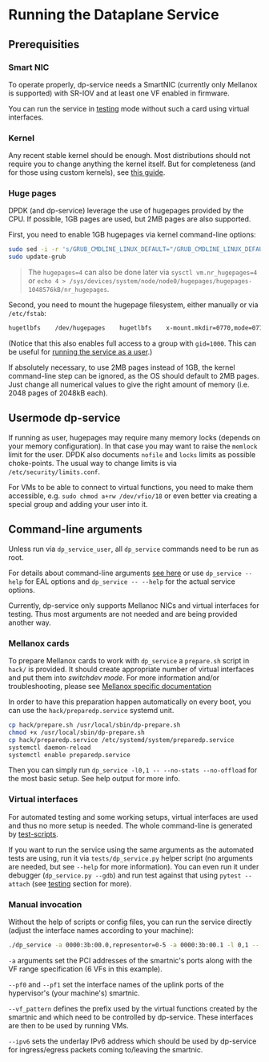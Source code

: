 # Running the Dataplane Service

## Prerequisities

### Smart NIC
To operate properly, dp-service needs a SmartNIC (currently only Mellanox is supported) with SR-IOV and at least one VF enabled in firmware.

You can run the service in [testing](../testing/) mode without such a card using virtual interfaces.

### Kernel
Any recent stable kernel should be enough. Most distributions should not require you to change anything the kernel itself. But for completeness (and for those using custom kernels), see [this guide](kernel.md).

### Huge pages
DPDK (and dp-service) leverage the use of hugepages provided by the CPU. If possible, 1GB pages are used, but 2MB pages are also supported.

First, you need to enable 1GB hugepages via kernel command-line options:
```bash
sudo sed -i -r 's/GRUB_CMDLINE_LINUX_DEFAULT="/GRUB_CMDLINE_LINUX_DEFAULT="default_hugepagesz=1G hugepagesz=1G hugepages=4 /' /etc/default/grub
sudo update-grub
```
> The `hugepages=4` can also be done later via `sysctl vm.nr_hugepages=4` or `echo 4 > /sys/devices/system/node/node0/hugepages/hugepages-1048576kB/nr_hugepages`.

Second, you need to mount the hugepage filesystem, either manually or via `/etc/fstab`:
```bash
hugetlbfs    /dev/hugepages    hugetlbfs    x-mount.mkdir=0770,mode=0770,gid=1000,pagesize=1G,size=4G
```
(Notice that this also enables full access to a group with `gid=1000`. This can be useful for [running the service as a user](#usermode-dp-service).)

If absolutely necessary, to use 2MB pages instead of 1GB, the kernel command-line step can be ignored, as the OS should default to 2MB pages. Just change all numerical values to give the right amount of memory (i.e. 2048 pages of 2048kB each).


## Usermode dp-service
If running as user, hugepages may require many memory locks (depends on your memory configuration). In that case you may want to raise the `memlock` limit for the user. DPDK also documents `nofile` and `locks` limits as possible choke-points. The usual way to change limits is via `/etc/security/limits.conf`.

For VMs to be able to connect to virtual functions, you need to make them accessible, e.g. `sudo chmod a+rw /dev/vfio/18` or even better via creating a special group and adding your user into it.


## Command-line arguments
Unless run via `dp_service_user`, all `dp_service` commands need to be run as root.

For details about command-line arguments [see here](../deployment/commandline.md) or use `dp_service --help` for EAL options and `dp_service -- --help` for the actual service options.

Currently, dp-service only supports Mellanoc NICs and virtual interfaces for testing. Thus most arguments are not needed and are being provided another way.

### Mellanox cards
To prepare Mellanox cards to work with `dp_service` a `prepare.sh` script in `hack/` is provided. It should create appropriate number of virtual interfaces and put them into *switchdev mode*. For more information and/or troubleshooting, please see [Mellanox specific documentation](mellanox.md)

In order to have this preparation happen automatically on every boot, you can use the `hack/preparedp.service` systemd unit.
```bash
cp hack/prepare.sh /usr/local/sbin/dp-prepare.sh
chmod +x /usr/local/sbin/dp-prepare.sh
cp hack/preparedp.service /etc/systemd/system/preparedp.service
systemctl daemon-reload
systemctl enable preparedp.service
```

Then you can simply run `dp_service -l0,1 -- --no-stats --no-offload` for the most basic setup. See help output for more info.

### Virtual interfaces
For automated testing and some working setups, virtual interfaces are used and thus no more setup is needed. The whole command-line is generated by [test-scripts](../testing/).

If you want to run the service using the same arguments as the automated tests are using, run it via `tests/dp_service.py` helper script (no arguments are needed, but see `--help` for more information). You can even run it under debugger (`dp_service.py --gdb`) and run test against that using `pytest --attach` (see [testing](../testing/) section for more).

### Manual invocation
Without the help of scripts or config files, you can run the service directly (adjust the interface names according to your machine):
```bash
./dp_service -a 0000:3b:00.0,representor=0-5 -a 0000:3b:00.1 -l 0,1 -- --pf0=enp59s0f1 --pf1=enp59s0f1 --vf-pattern=enp59s0f0_ --ipv6=2a10:afc0:e01f:209:: --no-stats --no-offload
```

`-a` arguments set the PCI addresses of the smartnic's ports along with the VF range specification (6 VFs in this example).

`--pf0` and `--pf1` set the interface names of the uplink ports of the hypervisor's (your machine's) smartnic.

`--vf_pattern` defines the prefix used by the virtual functions created by the smartnic and which need to be controlled by dp-service. These interfaces are then to be used by running VMs.

`--ipv6` sets the underlay IPv6 address which should be used by dp-service for ingress/egress packets coming to/leaving the smartnic.
